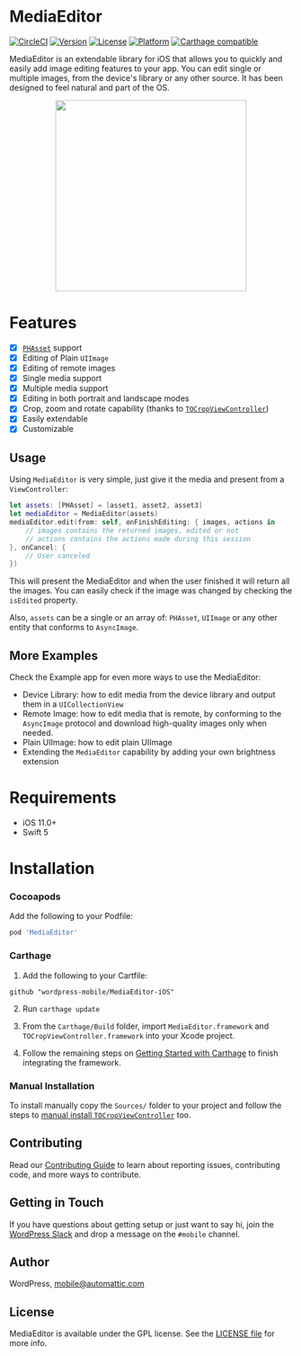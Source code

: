 # MediaEditor

[![CircleCI](https://circleci.com/gh/wordpress-mobile/MediaEditor-iOS.svg?style=svg)](https://circleci.com/gh/wordpress-mobile/MediaEditor-iOS) [![Version](https://img.shields.io/cocoapods/v/MediaEditor.svg?style=flat)](http://cocoadocs.org/docsets/MediaEditor) [![License](https://img.shields.io/cocoapods/l/MediaEditor.svg?style=flat)](http://cocoadocs.org/docsets/MediaEditor) [![Platform](https://img.shields.io/cocoapods/p/MediaEditor.svg?style=flat)](http://cocoadocs.org/docsets/MediaEditor) [![Carthage compatible](https://img.shields.io/badge/Carthage-compatible-4BC51D.svg?style=flat)](https://github.com/Carthage/Carthage)

MediaEditor is an extendable library for iOS that allows you to quickly and easily add image editing features to your app. You can edit single or multiple images, from the device's library or any other source. It has been designed to feel natural and part of the OS.

<p align="center">
<img src="https://user-images.githubusercontent.com/7040243/73460209-dd767d80-4356-11ea-9a04-dcc6b0b5e233.PNG" width="340">
</p>

# Features

- [x] [`PHAsset`](https://developer.apple.com/documentation/photokit/phasset) support
- [x] Editing of Plain `UIImage`
- [x] Editing of remote images
- [x] Single media support
- [x] Multiple media support
- [x] Editing in both portrait and landscape modes
- [x] Crop, zoom and rotate capability (thanks to [`TOCropViewController`](https://github.com/TimOliver/TOCropViewController))
- [x] Easily extendable
- [x] Customizable

## Usage

Using `MediaEditor` is very simple, just give it the media and present from a `ViewController`:

```swift
let assets: [PHAsset] = [asset1, asset2, asset3]
let mediaEditor = MediaEditor(assets)
mediaEditor.edit(from: self, onFinishEditing: { images, actions in
    // images contains the returned images, edited or not
    // actions contains the actions made during this session
}, onCancel: {
    // User canceled
})
```

This will present the MediaEditor and when the user finished it will return all the images. You can easily check if the image was changed by checking the `isEdited` property.

Also, `assets` can be a single or an array of: `PHAsset`, `UIImage` or any other entity that conforms to `AsyncImage`.

## More Examples

Check the Example app for even more ways to use the MediaEditor:

* Device Library: how to edit media from the device library and output them in a `UICollectionView`
* Remote Image: how to edit media that is remote, by conforming to the `AsyncImage` protocol and download high-quality images only when needed.
* Plain UIImage: how to edit plain UIImage
* Extending the `MediaEditor` capability by adding your own brightness extension

# Requirements

* iOS 11.0+
* Swift 5

# Installation

### Cocoapods

Add the following to your Podfile:

```ruby
pod 'MediaEditor'
```

### Carthage

1. Add the following to your Cartfile:
```
github "wordpress-mobile/MediaEditor-iOS"
```

2. Run `carthage update`

3. From the `Carthage/Build` folder, import `MediaEditor.framework` and `TOCropViewController.framework` into your Xcode project.

4. Follow the remaining steps on [Getting Started with Carthage](https://github.com/Carthage/Carthage#getting-started) to finish integrating the framework.

### Manual Installation


To install manually copy the `Sources/` folder to your project and follow the steps to [manual install `TOCropViewController`](https://github.com/TimOliver/TOCropViewController/blob/master/README.md#installation) too.

## Contributing

Read our [Contributing Guide](CONTRIBUTING.md) to learn about reporting issues, contributing code, and more ways to contribute.

## Getting in Touch

If you have questions about getting setup or just want to say hi, join the [WordPress Slack](https://chat.wordpress.org) and drop a message on the `#mobile` channel.

## Author

WordPress, mobile@automattic.com

## License

MediaEditor is available under the GPL license. See the [LICENSE file](./LICENSE) for more info.
